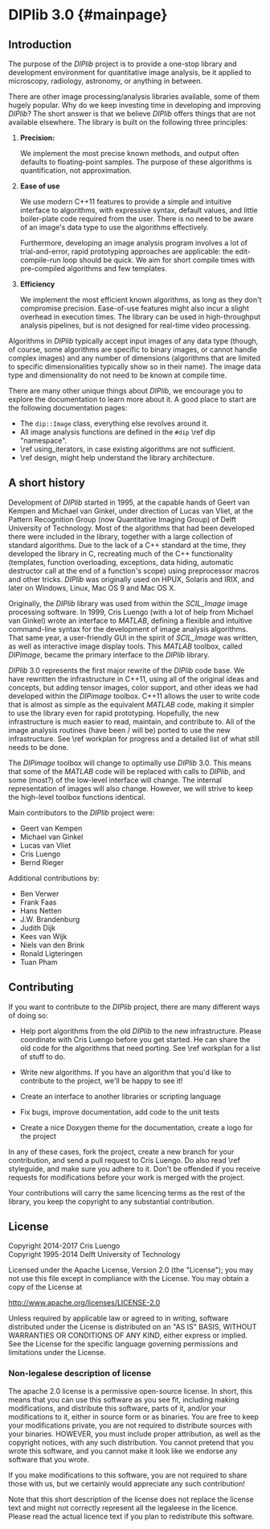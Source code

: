 # DIPlib 3.0 {#mainpage}

## Introduction

The purpose of the *DIPlib* project is to provide a one-stop library and
development environment for quantitative image analysis, be it applied
to microscopy, radiology, astronomy, or anything in between.

There are other image processing/analysis libraries available, some of
them hugely popular. Why do we keep investing time in developing and
improving *DIPlib*? The short answer is that we believe *DIPlib* offers
things that are not available elsewhere. The library is built on the
following three principles:

1. **Precision:**

   We implement the most precise known methods, and output often defaults to
   floating-point samples. The purpose of these algorithms is quantification,
   not approximation.

2. **Ease of use**

   We use modern C++11 features to provide a simple and intuitive interface
   to algorithms, with expressive syntax, default values, and little
   boiler-plate code required from the user. There is no need to be aware of
   an image's data type to use the algorithms effectively.

   Furthermore, developing an image analysis program involves a lot of trial-and-error,
   rapid prototyping approaches are applicable: the edit-compile-run loop
   should be quick. We aim for short compile times with pre-compiled algorithms
   and few templates.

3. **Efficiency**

   We implement the most efficient known algorithms, as long as they don't
   compromise precision. Ease-of-use features might also incur a slight overhead
   in execution times. The library can be used in high-throughput analysis
   pipelines, but is not designed for real-time video processing.

Algorithms in *DIPlib* typically accept input images of any data type (though,
of course, some algorithms are specific to binary images, or cannot handle
complex images) and any number of dimensions (algorithms that are limited to
specific dimensionalities typically show so in their name). The image data
type and dimensionality do not need to be known at compile time. 

There are many other unique things about *DIPlib*, we encourage you to
explore the documentation to learn more about it. A good place to start
are the following documentation pages:

- The `dip::Image` class, everything else revolves around it.
- All image analysis functions are defined in the `#dip` \ref dip "namespace".
- \ref using_iterators, in case existing algorithms are not sufficient.
- \ref design, might help understand the library architecture.

## A short history

Development of *DIPlib* started in 1995, at the capable hands of Geert
van Kempen and Michael van Ginkel, under direction of Lucas van Vliet,
at the Pattern Recognition Group (now Quantitative Imaging Group) of
Delft University of Technology. Most of the algorithms that had been
developed there were included in the library, together with a large
collection of standard algorithms. Due to the lack of a C++ standard at the
time, they developed the library in C, recreating much of the C++
functionality (templates, function overloading, exceptions, data
hiding, automatic destructor call at the end of a function's scope)
using preprocessor macros and other tricks. *DIPlib* was originally used
on HPUX, Solaris and IRIX, and later on Windows, Linux, Mac OS 9 and
Mac OS X.

Originally, the *DIPlib* library was used from within the *SCIL_Image*
image processing software. In 1999, Cris Luengo (with a lot of help from
Michael van Ginkel) wrote an interface to *MATLAB*, defining a flexible
and intuitive command-line syntax for the development of image analysis
algorithms. That same year, a user-friendly GUI in the spirit of
*SCIL_Image* was written, as well as interactive image display tools. This
*MATLAB* toolbox, called *DIPimage*, became the primary interface to the
*DIPlib* library.

*DIPlib* 3.0 represents the first major rewrite of the *DIPlib* code base.
We have rewritten the infrastructure in C++11, using all of the original
ideas and concepts, but adding tensor images, color support, and other
ideas we had developed within the *DIPimage* toolbox. C++11 allows the
user to write code that is almost as simple as the equivalent *MATLAB*
code, making it simpler to use the library even for rapid prototyping.
Hopefully, the new infrastructure is much easier to read, maintain, and
contribute to. All of the image analysis routines (have been / will be)
ported to use the new infrastructure. See \ref workplan for progress and
a detailed list of what still needs to be done.

The *DIPimage* toolbox will change to optimally use *DIPlib* 3.0. This means
that some of the *MATLAB* code will be replaced with calls to *DIPlib*, and
some (most?) of the low-level interface will change. The internal
representation of images will also change. However, we will strive
to keep the high-level toolbox functions identical.

Main contributors to the *DIPlib* project were:
* Geert van Kempen
* Michael van Ginkel
* Lucas van Vliet
* Cris Luengo
* Bernd Rieger

Additional contributions by:
* Ben Verwer
* Frank Faas
* Hans Netten
* J.W. Brandenburg
* Judith Dijk
* Kees van Wijk
* Niels van den Brink
* Ronald Ligteringen
* Tuan Pham

## Contributing

If you want to contribute to the *DIPlib* project, there are many different
ways of doing so:

- Help port algorithms from the old *DIPlib* to the new infrastructure. Please
  coordinate with Cris Luengo before you get started. He can share the old code
  for the algorithms that need porting. See \ref workplan for a list of stuff to do.

- Write new algorithms. If you have an algorithm that you'd like to contribute
  to the project, we'll be happy to see it!

- Create an interface to another libraries or scripting language

- Fix bugs, improve documentation, add code to the unit tests

- Create a nice Doxygen theme for the documentation, create a logo for the project

In any of these cases, fork the project, create a new branch for your contribution,
and send a pull request to Cris Luengo. Do also read \ref styleguide, and make sure
you adhere to it. Don't be offended if you receive requests for modifications
before your work is merged with the project.

Your contributions will carry the same licencing terms as the rest of the library,
you keep the copyright to any substantial contribution.

## License

Copyright 2014-2017 Cris Luengo  
Copyright 1995-2014 Delft University of Technology

Licensed under the Apache License, Version 2.0 (the "License");
you may not use this file except in compliance with the License.
You may obtain a copy of the License at

   http://www.apache.org/licenses/LICENSE-2.0

Unless required by applicable law or agreed to in writing, software
distributed under the License is distributed on an "AS IS" BASIS,
WITHOUT WARRANTIES OR CONDITIONS OF ANY KIND, either express or implied.
See the License for the specific language governing permissions and
limitations under the License.

### Non-legalese description of license

The apache 2.0 license is a permissive open-source license. In short, this means that
you can use this software as you see fit, including making modifications, and distribute
this software, parts of it, and/or your modifications to it, either in source form or as
binaries. You are free to keep your modifications private, you are not required to
distribute sources with your binaries. HOWEVER, you must include proper attribution, as
well as the copyright notices, with any such distribution. You cannot pretend that you
wrote this software, and you cannot make it look like we endorse any software that you
wrote.

If you make modifications to this software, you are not required to share those with us,
but we certainly would appreciate any such contribution!

Note that this short description of the license does not replace the license text and
might not correctly represent all the legaleese in the licence. Please read the actual
licence text if you plan to redistribute this software.

